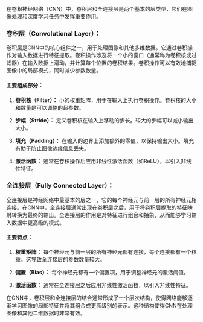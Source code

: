 在卷积神经网络（CNN）中，卷积层和全连接层是两个基本的层类型，它们在图像处理和深度学习任务中发挥重要作用。

### 卷积层（Convolutional Layer）：

卷积层是CNN中的核心组件之一，用于处理图像和其他多维数据。它通过卷积操作对输入数据进行特征提取。卷积操作涉及将一个小的窗口（通常称为卷积核或过滤器）在输入数据上滑动，并计算每个位置的卷积结果。卷积操作可以有效地捕捉图像中的局部模式，同时减少参数数量。

#### 主要组成部分：

1. **卷积核（Filter）：** 小的权重矩阵，用于在输入上执行卷积操作。卷积核的大小和数量是可以调整的超参数。

2. **步幅（Stride）：** 定义卷积核在输入上移动的步长。较大的步幅可以减小输出大小。

3. **填充（Padding）：** 在输入的边界上添加额外的零值，以保持输出大小。填充有助于防止图像边缘信息丢失。

4. **激活函数：** 通常在卷积操作后应用非线性激活函数（如ReLU），以引入非线性特征。

### 全连接层（Fully Connected Layer）：

全连接层是神经网络中最基本的层之一，它的每个神经元与前一层的所有神经元相连接。在CNN中，全连接层通常出现在卷积层之后，用于将卷积层提取的特征映射转换为最终的输出。全连接层的作用是对特征进行组合和抽象，从而能够学习输入数据中更高级的模式。

#### 主要特点：

1. **权重矩阵：** 每个神经元与前一层的所有神经元都有连接，每个连接都有一个权重。这导致全连接层的参数数量较大。

2. **偏置（Bias）：** 每个神经元都有一个偏置项，用于调整神经元的激活阈值。

3. **激活函数：** 通常在全连接层之后应用非线性激活函数，以引入非线性特征。

在CNN中，卷积层和全连接层的结合通常形成了一个层次结构，使得网络能够逐渐学习图像的局部特征并将其组合成更高级别的表示。这种结构使得CNN在处理图像和其他二维数据时非常有效。